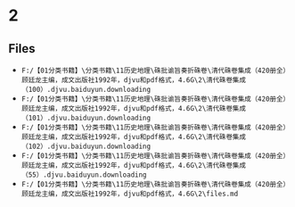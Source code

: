 # 2

## Files

- `F:/【01分类书籍】\分类书籍\11历史地理\硃批谕旨奏折硃卷\清代硃卷集成（420册全）顾廷龙主编，成文出版社1992年，djvu和pdf格式，4.6G\2\清代硃卷集成  （100）.djvu.baiduyun.downloading`
- `F:/【01分类书籍】\分类书籍\11历史地理\硃批谕旨奏折硃卷\清代硃卷集成（420册全）顾廷龙主编，成文出版社1992年，djvu和pdf格式，4.6G\2\清代硃卷集成  （101）.djvu.baiduyun.downloading`
- `F:/【01分类书籍】\分类书籍\11历史地理\硃批谕旨奏折硃卷\清代硃卷集成（420册全）顾廷龙主编，成文出版社1992年，djvu和pdf格式，4.6G\2\清代硃卷集成  （102）.djvu.baiduyun.downloading`
- `F:/【01分类书籍】\分类书籍\11历史地理\硃批谕旨奏折硃卷\清代硃卷集成（420册全）顾廷龙主编，成文出版社1992年，djvu和pdf格式，4.6G\2\清代硃卷集成  （55）.djvu.baiduyun.downloading`
- `F:/【01分类书籍】\分类书籍\11历史地理\硃批谕旨奏折硃卷\清代硃卷集成（420册全）顾廷龙主编，成文出版社1992年，djvu和pdf格式，4.6G\2\files.md`

